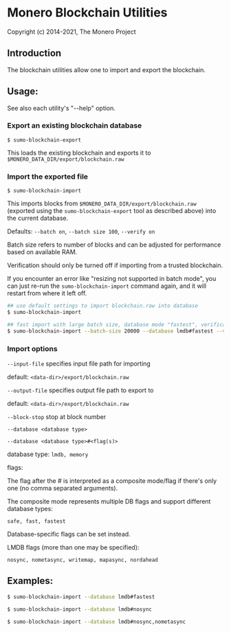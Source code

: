 # Monero Blockchain Utilities

Copyright (c) 2014-2021, The Monero Project

## Introduction

The blockchain utilities allow one to import and export the blockchain.

## Usage:

See also each utility's "--help" option.

### Export an existing blockchain database

`$ sumo-blockchain-export`

This loads the existing blockchain and exports it to `$MONERO_DATA_DIR/export/blockchain.raw`

### Import the exported file

`$ sumo-blockchain-import`

This imports blocks from `$MONERO_DATA_DIR/export/blockchain.raw` (exported using the
`sumo-blockchain-export` tool as described above) into the current database.

Defaults: `--batch on`, `--batch size 100`, `--verify on`

Batch size refers to number of blocks and can be adjusted for performance based on available RAM.

Verification should only be turned off if importing from a trusted blockchain.

If you encounter an error like "resizing not supported in batch mode", you can just re-run
the `sumo-blockchain-import` command again, and it will restart from where it left off.

```bash
## use default settings to import blockchain.raw into database
$ sumo-blockchain-import

## fast import with large batch size, database mode "fastest", verification off
$ sumo-blockchain-import --batch-size 20000 --database lmdb#fastest --verify off

```

### Import options

`--input-file`
specifies input file path for importing

default: `<data-dir>/export/blockchain.raw`

`--output-file`
specifies output file path to export to

default: `<data-dir>/export/blockchain.raw`

`--block-stop`
stop at block number

`--database <database type>`

`--database <database type>#<flag(s)>`

database type: `lmdb, memory`

flags:

The flag after the # is interpreted as a composite mode/flag if there's only
one (no comma separated arguments).

The composite mode represents multiple DB flags and support different database types:

`safe, fast, fastest`

Database-specific flags can be set instead.

LMDB flags (more than one may be specified):

`nosync, nometasync, writemap, mapasync, nordahead`

## Examples:

```bash
$ sumo-blockchain-import --database lmdb#fastest

$ sumo-blockchain-import --database lmdb#nosync

$ sumo-blockchain-import --database lmdb#nosync,nometasync
```
